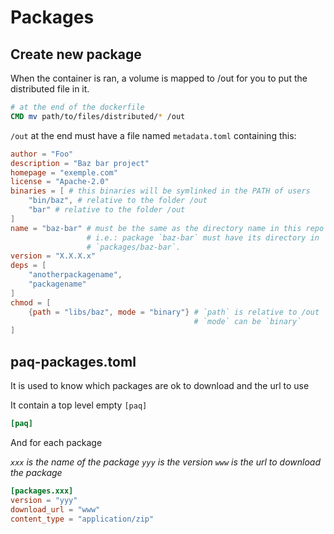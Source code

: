 # Packages

## Create new package

When the container is ran, a volume is mapped to /out for you to put the
distributed file in it.

```Dockerfile
# at the end of the dockerfile
CMD mv path/to/files/distributed/* /out
```

`/out` at the end must have a file named `metadata.toml` containing this:

```toml
author = "Foo"
description = "Baz bar project"
homepage = "exemple.com"
license = "Apache-2.0"
binaries = [ # this binaries will be symlinked in the PATH of users
    "bin/baz", # relative to the folder /out
    "bar" # relative to the folder /out
]
name = "baz-bar" # must be the same as the directory name in this repo
                 # i.e.: package `baz-bar` must have its directory in
                 # `packages/baz-bar`.
version = "X.X.X.x"
deps = [
    "anotherpackagename",
    "packagename"
]
chmod = [
    {path = "libs/baz", mode = "binary"} # `path` is relative to /out
                                         # `mode` can be `binary`
]
```

## paq-packages.toml

It is used to know which packages are ok to download and the url to use

It contain a top level empty `[paq]`

```toml
[paq]
```

And for each package

*`xxx` is the name of the package*
*`yyy` is the version*
*`www` is the url to download the package*

```toml
[packages.xxx]
version = "yyy"
download_url = "www"
content_type = "application/zip"
```
